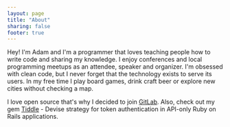 ```yaml
---
layout: page
title: "About"
sharing: false
footer: true
---
```


Hey! I'm Adam and I'm a programmer that loves teaching people how to write code and sharing my knowledge. I enjoy conferences and local programming meetups as an attendee, speaker and organizer. I'm obsessed with clean code, but I never forget that the technology exists to serve its users. In my free time I play board games, drink craft beer or explore new cities without checking a map.

I love open source that's why I decided to join <a href="https://about.gitlab.com" target="_blank">GitLab</a>. Also, check out my gem <a href="https://github.com/adamniedzielski/tiddle" target="_blank">Tiddle</a> - Devise strategy for token authentication in API-only Ruby on Rails applications.

